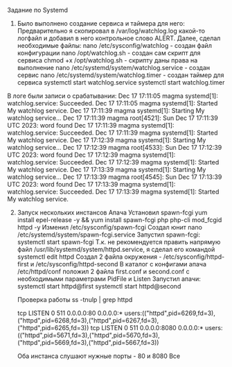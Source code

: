 Задание по Systemd

1. Было выполнено создание сервиса и таймера для него:
   Предварительно я скопировал в /var/log/watchlog.log какой-то логфайл и добавил в него контрольное слово ALERT.
   Далее, сделал необходимые файлы:
   nano /etc/sysconfig/watchlog              - создан файл конфигурации
   nano /opt/watchlog.sh                     - создан сам скрипт для сервиса
   chmod +x /opt/watchlog.sh                 - скрипту даны права на выполнение
   nano /etc/systemd/system/watchlog.service - создан сервис
   nano /etc/systemd/system/watchlog.timer   - создан таймер для сервиса
   systemctl start watchlog.service
   systemctl start watchlog.timer
   
  В логе были записи о срабатывании:
	Dec 17 17:11:05 magma systemd[1]: watchlog.service: Succeeded.
	Dec 17 17:11:05 magma systemd[1]: Started My watchlog service.
	Dec 17 17:11:39 magma systemd[1]: Starting My watchlog service...
	Dec 17 17:11:39 magma root[4521]: Sun Dec 17 17:11:39 UTC 2023: word found
	Dec 17 17:11:39 magma systemd[1]: watchlog.service: Succeeded.
	Dec 17 17:11:39 magma systemd[1]: Started My watchlog service.
	Dec 17 17:12:39 magma systemd[1]: Starting My watchlog service...
	Dec 17 17:12:39 magma root[4533]: Sun Dec 17 17:12:39 UTC 2023: word found
	Dec 17 17:12:39 magma systemd[1]: watchlog.service: Succeeded.
	Dec 17 17:12:39 magma systemd[1]: Started My watchlog service.
	Dec 17 17:13:39 magma systemd[1]: Starting My watchlog service...
	Dec 17 17:13:39 magma root[4545]: Sun Dec 17 17:13:39 UTC 2023: word found
	Dec 17 17:13:39 magma systemd[1]: watchlog.service: Succeeded.
	Dec 17 17:13:39 magma systemd[1]: Started My watchlog service.

2. Запуск нескольких инстансов Апача
   Установил spawn-fcgi
   yum install epel-release -y && yum install spawn-fcgi php php-cli mod_fcgid httpd -y
   Изменил /etc/sysconfig/spawn-fcgi
   Создал юнит
   nano /etc/systemd/system/spawn-fcgi.service
   Запустил spawn-fcgi:
   systemctl start spawn-fcgi
   Т.к. не рекомендуется править напрямую файл /usr/lib/systemd/system/httpd.service, я сделал его командой
   systemctl edit httpd
   Создал 2 файла окружения - /etc/sysconfig/httpd-first и /etc/sysconfig/httpd-second
   В каталог с конфигами апача /etc/httpd/conf положил 2 файла first.conf и second.conf с необходимыми параметрами PidFile и Listen
   Запустил апачи:
   systemctl start httpd@first
   systemctl start httpd@second
   
   Проверка работы
   ss -tnulp | grep httpd

   tcp   LISTEN 0      511          0.0.0.0:80        0.0.0.0:*    users:(("httpd",pid=6269,fd=3),("httpd",pid=6268,fd=3),("httpd",pid=6267,fd=3),("httpd",pid=6265,fd=3))
   tcp   LISTEN 0      511          0.0.0.0:8080      0.0.0.0:*    users:(("httpd",pid=5671,fd=3),("httpd",pid=5670,fd=3),("httpd",pid=5669,fd=3),("httpd",pid=5667,fd=3))
 
   Оба инстанса слушают нужные порты - 80 и 8080
   Все

